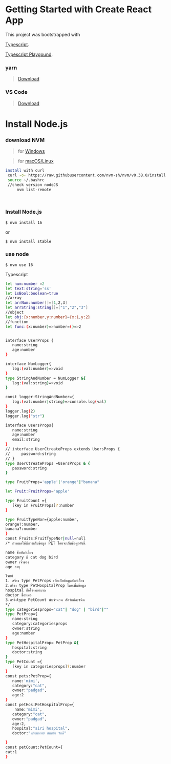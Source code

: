 # Getting Started with Create React App

This project was bootstrapped with

 [Typescript](https://www.tutorialsteacher.com/typescript).


 [Typescript Playgound](https://www.typescriptlang.org/play).
### yarn

> [Download](https://yarnpkg.com/en/docs/install)

### VS Code

> [Download](https://code.visualstudio.com/download)

# Install Node.js


### download NVM


> for [Windows](https://github.com/coreybutler/nvm-windows/releases)

> for [macOS/Linux](https://github.com/nvm-sh/nvm#install--update-script)

```bash
install with curl
 curl -o- https://raw.githubusercontent.com/nvm-sh/nvm/v0.38.0/install.sh | bash
 source ~/.bashrc
 //check version nodeJS
     nvm list-remote

 
```
### Install Node.js
```
$ nvm install 16
```
or
```
$ nvm install stable

```
### use node
```
$ nvm use 16
```
Typescript
 ```bash
let num:number =2
let text:string='ss'
let isBool:boolean=true
//array
let arrNum:number[]=[1,2,3]
let arrString:string[]=["1","2","3"]
//object
let obj:{x:number,y:number}={x:1,y:2}
//function
let func:(x:number)=>number=()=>2


interface UserProps {
    name:string
    age:number
}

interface NumLogger{
    log:(val:number)=>void
}
type StringAndNumber = NumLogger &{
    log:(val:string)=>void
}

const logger:StringAndNumber={
    log:(val:number|string)=>console.log(val)
}
logger.log(2)
logger.log("str")

interface UsersProps{
    name:string
    age:number
    email:string
}
// interface UserCtreateProps extends UsersProps {
//     password:string
// }
type UserCtreateProps =UsersProps & {
    password:string
}

type FruitProps='apple'|'orange'|"banana"

let Fruit:FruitProps='apple'

type FruitCount ={
    [key in FruitProps]?:number
}

type FruitTypeNor={apple:number,
orange?:number,
banana?:number
}
const Fruits:FruitTypeNor|null=null
/* กำหนดให้มีการเก็บข้อมูล PET โดยจะเก็บข้อมูลดังนี้

name ชื่อสัตว์เลี้ยง
category มี cat dog bird
owner เจ้าของ
age อายุ

โจทย์
1. สร้าง type PetProps เพื่อเก็บข้อมูลสัตว์เลีี้ยง
2.สร้าง type PetHospitalProp โดยเพิ่มข้อมูล
hospital ชื่อโรงพยาบาล
doctor ชื่อหมอ
3.สรา้งtype PetCount นับจำนวน สัตว์แต่ละชนิด
*/
type categoriesprops="cat"| "dog" | "bird"|""
type PetProp={
    name:string
    category:categoriesprops
    owner:string
    age:number 
}
type PetHospitalProp= PetProp &{
    hospital:string
    doctor:string
}
type PetCount ={
    [key in categoriesprops]?:number
}
const pets:PetProp={
    name:'mimi',
    category:"cat",
    owner:"padgad",
    age:2
}
const petHos:PetHospitalProp={
     name:'mimi',
    category:"cat",
    owner:"padgad",
    age:2,
    hospital:"siri hospital",
    doctor:"นายแพทย์ สมชาย รักดี"

}
const petCount:PetCount={
cat:1
}

```




